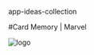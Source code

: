 app-ideas-collection

#Card Memory | Marvel

![logo](https://user-images.githubusercontent.com/63090724/79075773-0483f080-7cb2-11ea-9443-782dd5b8c7c6.png)
